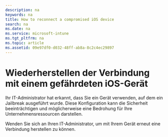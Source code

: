 ```yaml
---
description: na
keywords: na
title: How to reconnect a compromised iOS device
search: na
ms.date: na
ms.service: microsoft-intune
ms.tgt_pltfrm: na
ms.topic: article
ms.assetid: 09e97df0-d032-48ff-ab8a-8c2c4ec29897
---
```

# Wiederherstellen der Verbindung mit einem gef&#228;hrdeten iOS-Ger&#228;t
Ihr IT-Administrator hat erkannt, dass Sie ein Gerät verwenden, auf dem ein Jailbreak ausgeführt wurde. Diese Konfiguration kann die Sicherheit beeinträchtigen und möglicherweise eine Bedrohung für Ihre Unternehmensressourcen darstellen.

Wenden Sie sich an Ihren IT-Administrator, um mit Ihrem Gerät erneut eine Verbindung herstellen zu können.

